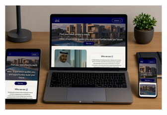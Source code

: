 ![image alt](https://raw.githubusercontent.com/elMofaker/Estadel-hatf/main/publics/ChatGPT%20Image%20Apr%2027%2C%202025%2C%2009_49_45%20AM.png)
